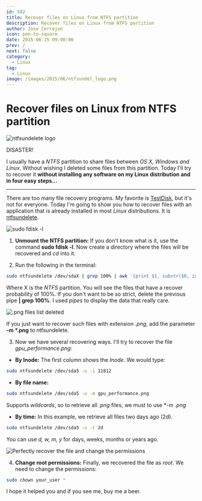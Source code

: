 ```yaml
---
id: 582
title: Recover files on Linux from NTFS partition
description: Recover files on Linux from NTFS partition
author: Jose Cerrejon
icon: pen-to-square
date: 2015-06-25 09:00:00
prev: /
next: false
category:
  - Linux
tag:
  - Linux
image: /images/2015/06/ntfsundel_logo.png
---
```


# Recover files on Linux from NTFS partition

![ntfsundelete logo](/images/2015/06/ntfsundel_logo.png)

DISASTER!

I usually have a *NTFS* partition to share files between *OS X, Windows and Linux*. Without wishing I deleted some files from this partition. Today I'll try to recover it **without installing any software on my Linux distribution and in four easy steps...**

- - -
There are too many file recovery programs. My favorite is [TestDisk](http://www.cgsecurity.org/wiki/TestDisk), but it's not for everyone. Today I'm going to show you how to recover files with an application that is already installed in most *Linux* distributions. It is [ntfsundelete](http://linux.die.net/man/8/ntfsundelete).

![sudo fdisk -l](/images/2015/06/ntfsundel_01.png "sudo fdisk -l")

1) **Unmount the NTFS partition:** If you don't know what is it, use the command **sudo fdisk -l**. Now create a directory where the files will be recovered and *cd* into it.

2) Run the following in the terminal:

```bash
sudo ntfsundelete /dev/sdaX | grep 100% | awk '{print $1, substr($0, index($0,$7)) }'
```

Where X is the *NTFS* partition. You will see the files that have a recover probability of 100%. If you don't want to be so strict, delete the previous pipe **| grep 100%**. I used *pipes* to display the data that really care.

![.png files list deleted](/images/2015/06/ntfsundel_02.png ".png files list deleted")

If you just want to recover such files with extension *.png*, add the parameter **-m \*.png** to ntfsundelete.

3) Now we have several recovering ways. I'll try to recover the file *gpu_performance.png*:

* **By Inode:** The first column shows the *Inode*. We would type:

```bash
sudo ntfsundelete /dev/sda5 -u -i 11812
```

* **By file name:**

```bash
sudo ntfsundelete /dev/sda5 -u -m gpu_performance.png
```

Supports *wildcards*, so to retrieve all *.png* files, we must to use *-m *.png*

* **By time:** In this example, we retrieve all files two days ago (2d).

```bash
sudo ntfsundelete /dev/sda5 -u -t 2d
```

You can use *d, w, m, y* for days, weeks, months or years ago.

![Perfectly recover the file and change the permissions](/images/2015/06/ntfsundel_03.png "Perfectly recover the file and change the permissions")

4) **Change root permissions:** Finally, we recovered the file as *root*. We need to change the permissions:

```bash
sudo chown your_user *
```

I hope it helped you and if you see me, buy me a beer.